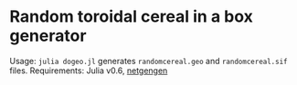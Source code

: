Random toroidal cereal in a box generator
=========================================

Usage: `julia dogeo.jl` generates `randomcereal.geo` and `randomcereal.sif` files.
Requirements: Julia v0.6, [netgengen](https://github.com/juhanikataja/netgengen)
